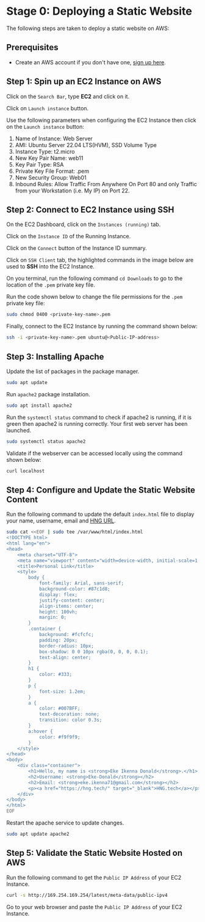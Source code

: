 # Stage 0: Deploying a Static Website

The following steps are taken to deploy a static website on AWS:

## Prerequisites

* Create an AWS account if you don't have one, [sign up here](https://signin.aws.amazon.com/signup?request_type=register).

## Step 1: Spin up an EC2 Instance on AWS

Click on the `Search Bar`, type **EC2** and click on it.


Click on `Launch instance` button.

Use the following parameters when configuring the EC2 Instance then click on the `Launch instance` button:
1. Name of Instance: Web Server
2. AMI: Ubuntu Server 22.04 LTS(HVM), SSD Volume Type
3. Instance Type: t2.micro
4. New Key Pair Name: web11
5. Key Pair Type: RSA
6. Private Key File Format: .pem
7. New Security Group: Web01
8. Inbound Rules: Allow Traffic From Anywhere On Port 80 and only Traffic from your Workstation (i.e. My IP) on Port 22.

## Step 2: Connect to EC2 Instance using SSH

On the EC2 Dashboard, click on the `Instances (running)` tab.

Click on the `Instance ID` of the Running Instance.

Click on the `Connect` button of the Instance ID summary.

Click on `SSH Client` tab, the highlighted commands in the image below are used to **SSH** into the EC2 Instance.

On you terminal, run the following command `cd Downloads` to go to the location of the `.pem` private key file.

Run the code shown below to change the file permissions for the `.pem` private key file:

```sh
sudo chmod 0400 <private-key-name>.pem
```

Finally, connect to the EC2 Instance by running the command shown below:

```sh
ssh -i <private-key-name>.pem ubuntu@<Public-IP-address>
```

## Step 3: Installing Apache

Update the list of packages in the package manager.

```sh
sudo apt update
```

Run `apache2` package installation.

```sh
sudo apt install apache2
```

Run the `systemctl status` command to check if apache2 is running, if it is green then apache2 is running correctly. Your first web server has been launched.

```sh
sudo systemctl status apache2
```

Validate if the webserver can be accessed locally using the command shown below:

```sh
curl localhost
```

## Step 4: Configure and Update the Static Website Content

Run the following command to update the default `index.html` file to display your name, username, email and [HNG URL](http://hng.tech).

```sh
sudo cat <<EOF | sudo tee /var/www/html/index.html
<!DOCTYPE html>
<html lang="en">
<head>
    <meta charset="UTF-8">
    <meta name="viewport" content="width=device-width, initial-scale=1.0">
    <title>Personal Link</title>
    <style>
        body {
            font-family: Arial, sans-serif;
            background-color: #87c1d8;
            display: flex;
            justify-content: center;
            align-items: center;
            height: 100vh;
            margin: 0;
        }
        .container {
            background: #fcfcfc;
            padding: 20px;
            border-radius: 10px;
            box-shadow: 0 0 10px rgba(0, 0, 0, 0.1);
            text-align: center;
        }
        h1 {
            color: #333;
        }
        p {
            font-size: 1.2em;
        }
        a {
            color: #007BFF;
            text-decoration: none;
            transition: color 0.3s;
        }
        a:hover {
            color: #f9f9f9;
        }
    </style>
</head>
<body>
    <div class="container">
        <h1>Hello, my name is <strong>Eke Ikenna Donald</strong>.</h1>
        <h2>Username: <strong>Eke-Donald</strong></h2>
        <h2>Email: <strong>eke.ikenna71@gmail.com</strong></h2>
        <p><a href="https://hng.tech/" target="_blank">HNG.tech</a></p>
    </div>
</body>
</html>
EOF
```

Restart the apache service to update changes.

```sh
sudo apt update apache2
```

## Step 5: Validate the Static Website Hosted on AWS

Run the following command to get the `Public IP Address` of your EC2 Instance.

```sh
curl -s http://169.254.169.254/latest/meta-data/public-ipv4
```

Go to your web browser and paste the `Public IP Address` of your EC2 Instance.